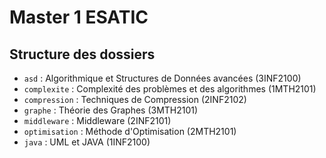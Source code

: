 # Master 1 ESATIC

## Structure des dossiers

- `asd` : Algorithmique et Structures de Données avancées (3INF2100)
- `complexite` : Complexité des problèmes et des algorithmes (1MTH2101)
- `compression` : Techniques de Compression (2INF2102)
- `graphe` : Théorie des Graphes (3MTH2101)
- `middleware` : Middleware (2INF2101)
- `optimisation` : Méthode d'Optimisation (2MTH2101)
- `java` : UML et JAVA (1INF2100)
